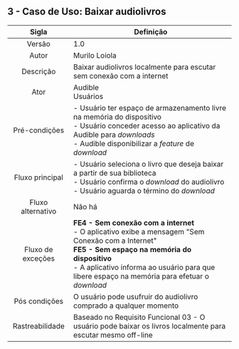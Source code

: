 ## 3 - Caso de Uso: Baixar audiolivros

|         Sigla          |                                           Definição                                            |
| :--------------------: | -------------------------------------------------------------------------------------------- |
|         Versão         |            1.0           |
|         Autor          |     Murilo Loiola           |
|       Descrição        |Baixar audiolivros localmente para escutar sem conexão com a internet|
|          Ator          |        Audible</br>Usuários     |
|   Pré-condições        |     - Usuário ter espaço de armazenamento livre na memória do dispositivo</br>- Usuário conceder acesso ao aplicativo da Audible para *downloads*</br>- Audible disponibilizar a *feature* de *download*      |
|    Fluxo principal     |  - Usuário seleciona o livro que deseja baixar a partir de sua biblioteca</br>- Usuário confirma o *download* do audiolivro</br>- Usuário aguarda o término do *download*               |
| Fluxo alternativo      | Não há  |
|   Fluxo de exceções    |    **FE4 - Sem conexão com a internet**</br> - O aplicativo exibe a mensagem "Sem Conexão com a Internet"</br> **FE5 - Sem espaço na memória do dispositivo**</br>- A aplicativo informa ao usuário para que libere espaço na memória para efetuar o *download*      |
|     Pós condições      |    O usuário pode usufruir do audiolivro comprado a qualquer momento      |
|    Rastreabilidade     |                 Baseado no Requisito Funcional 03 - O usuário pode baixar os livros localmente para escutar mesmo off-line                   |
